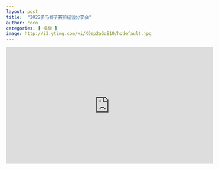 ```yaml
---
layout: post
title:  "2022多马椰子赛前经验分享会"
author: coco
categories: [ 视频 ]
image: http://i3.ytimg.com/vi/XOsp2aGqE10/hqdefault.jpg
---
```


<iframe width="560" height="315" src="https://www.youtube.com/embed/XOsp2aGqE10?si=PqBIJuqXpyCms-bx" title="YouTube video player" frameborder="0" allow="accelerometer; autoplay; clipboard-write; encrypted-media; gyroscope; picture-in-picture; web-share" allowfullscreen></iframe>